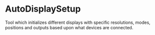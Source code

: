 # AutoDisplaySetup
Tool which initializes different displays with specific resolutions, modes, positions and outputs based upon what devices are connected. 
